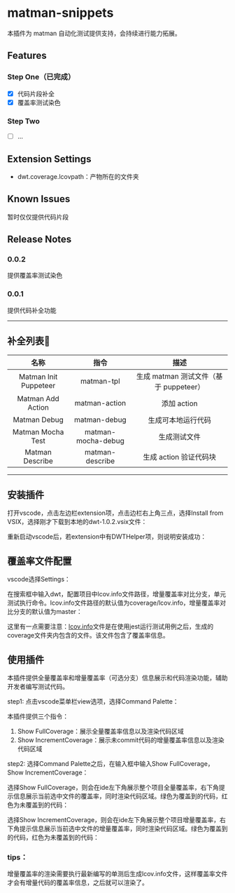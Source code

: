 # matman-snippets

本插件为 matman 自动化测试提供支持，会持续进行能力拓展。

## Features

### Step One（已完成）

- [x] 代码片段补全
- [x] 覆盖率测试染色

### Step Two

- [ ] ...

## Extension Settings

- dwt.coverage.lcovpath：产物所在的文件夹

## Known Issues

暂时仅仅提供代码片段

## Release Notes

### 0.0.2

提供覆盖率测试染色

### 0.0.1

提供代码补全功能

-----------------------------------------------------------------------------------------------------------

## 补全列表

|         名称          |        指令        |                  描述                  |
| :-------------------: | :----------------: | :------------------------------------: |
| Matman Init Puppeteer |     matman-tpl     | 生成 matman 测试文件（基于 puppeteer） |
|   Matman Add Action   |   matman-action    |              添加 action               |
|     Matman Debug      |    matman-debug    |           生成可本地运行代码           |
|   Matman Mocha Test   | matman-mocha-debug |              生成测试文件              |
|    Matman Describe    |  matman-describe   |         生成 action 验证代码块         |

***

## 安装插件

打开vscode，点击左边栏extension项，点击边栏右上角三点，选择Install from VSIX，选择刚才下载到本地的dwt-1.0.2.vsix文件：

重新启动vscode后，若extension中有DWTHelper项，则说明安装成功：

## 覆盖率文件配置

vscode选择Settings：

在搜索框中输入dwt，配置项目中lcov.info文件路径，增量覆盖率对比分支，单元测试执行命令。lcov.info文件路径的默认值为coverage/lcov.info，增量覆盖率对比分支的默认值为master：

这里有一点需要注意：[lcov.info](http://lcov.info/)文件是在使用jest运行测试用例之后，生成的coverage文件夹内包含的文件。该文件包含了覆盖率信息。



## 使用插件

本插件提供全量覆盖率和增量覆盖率（可选分支）信息展示和代码渲染功能，辅助开发者编写测试代码。

step1: 点击vscode菜单栏view选项，选择Command Palette：

本插件提供三个指令：

1. Show FullCoverage：展示全量覆盖率信息以及渲染代码区域
2. Show IncrementCoverage：展示未commit代码的增量覆盖率信息以及渲染代码区域

step2: 选择Command Palette之后，在输入框中输入Show FullCoverage，Show IncrementCoverage：

选择Show FullCoverage，则会在ide左下角展示整个项目全量覆盖率，右下角提示信息展示当前选中文件的覆盖率，同时渲染代码区域。绿色为覆盖到的代码，红色为未覆盖到的代码：

选择Show IncrementCoverage，则会在ide左下角展示整个项目增量覆盖率，右下角提示信息展示当前选中文件的增量覆盖率，同时渲染代码区域。绿色为覆盖到的代码，红色为未覆盖到的代码：

### tips：

增量覆盖率的渲染需要执行最新编写的单测后生成lcov.info文件，这样覆盖率文件才会有增量代码的覆盖率信息，之后就可以渲染了。